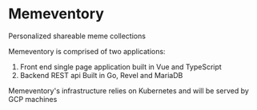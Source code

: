 # Memeventory
Personalized shareable meme collections

Memeventory is comprised of two applications:

1. Front end single page application built in Vue and TypeScript
2. Backend REST api Built in Go, Revel and MariaDB

Memeventory's infrastructure relies on Kubernetes and will be served by GCP machines
